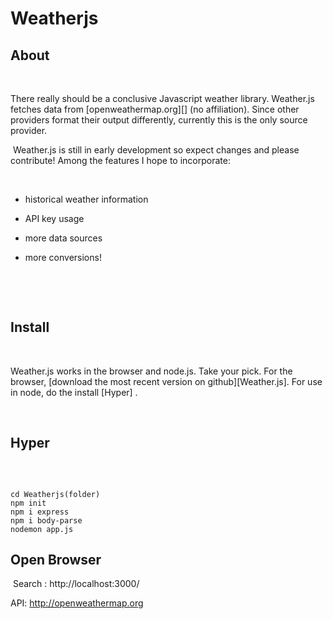 # Weatherjs

## About

​

There really should be a conclusive Javascript weather library. Weather.js fetches data from [openweathermap.org][] (no affiliation).
 Since other providers format their output differently, currently this is the only source provider.

​
Weather.js is still in early development so expect changes and please contribute! Among the features I hope to incorporate:

​

-   historical weather information

-   API key usage

-   more data sources

-   more conversions!

​

​

## Install

​

Weather.js works in the browser and node.js. Take your pick. For the browser, [download the most recent version on github][Weather.js]. For use in node, do the install [Hyper] .

​
​


## Hyper

​
```

cd Weatherjs(folder)
npm init
npm i express
npm i body-parse
nodemon app.js

```


## Open Browser

​
Search : http://localhost:3000/
​

API: http://openweathermap.org
